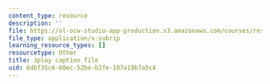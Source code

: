 ```yaml
---
content_type: resource
description: ''
file: https://ol-ocw-studio-app-production.s3.amazonaws.com/courses/res-ll-005-mathematics-of-big-data-and-machine-learning-january-iap-2020/6dbf35c660ec52beb2fe187a19b7a5c4_moJ7TQb5Fuk.vtt
file_type: application/x-subrip
learning_resource_types: []
resourcetype: Other
title: 3play caption file
uid: 6dbf35c6-60ec-52be-b2fe-187a19b7a5c4
---
```

